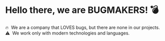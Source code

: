 # Hello there, we are BUGMAKERS!&nbsp;💣

🔥 &nbsp;We are a company that LOVES bugs, but there are none in our projects.\
⚠ &nbsp;We work only with modern technologies and languages.
